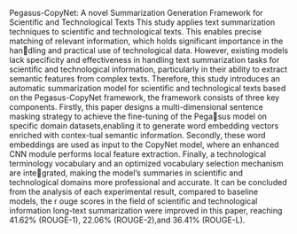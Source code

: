Pegasus-CopyNet: A novel Summarization Generation Framework for Scientific and Technological Texts
This study applies text summarization techniques to scientific and technological texts. This enables precise matching of relevant information, which holds significant importance in the handling and practical use of technological data. However, existing models lack specificity and
effectiveness in handling text summarization tasks for scientific and technological information, particularly in their ability to extract semantic features from complex texts. Therefore, this study
introduces an automatic summarization model for scientific and technological texts based on the Pegasus-CopyNet framework, the framework consists of three key components. Firstly, this paper
designs a multi-dimensional sentence masking strategy to achieve the fine-tuning of the Pegasus model on specific domain datasets,enabling it to generate word embedding vectors enriched with contex-tual semantic information. Secondly, these word embeddings are used as input to the
CopyNet model, where an enhanced CNN module performs local feature extraction. Finally, a technological terminology vocabulary and an optimized vocabulary selection mechanism are integrated, making the model’s summaries in scientific and technological domains more professional
and accurate. It can be concluded from the analysis of each experimental result, compared to baseline models, the r ouge scores in the field of scientific and technological information long-text summarization were improved in this paper, reaching 41.62% (ROUGE-1), 22.06% (ROUGE-2),and 36.41% (ROUGE-L).


